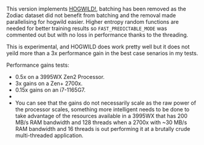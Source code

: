This version implements [HOGWILD!](https://arxiv.org/pdf/1106.5730.pdf), batching has been removed as the Zodiac dataset did not benefit from batching and the removal made parallelising for hogwild easier. Higher entropy random functions are needed for better training results so `FAST_PREDICTABLE_MODE` was commented out but with no loss in performance thanks to the threading.

This is experimental, and HOGWILD does work pretty well but it does not yeild more than a 3x performance gain in the best case senarios in my tests.

Performance gains tests:
- 0.5x on a 3995WX Zen2 Processor.
- 3x gains on a Zen+ 2700x.
- 0.15x gains on an i7-1165G7.
- 
- You can see that the gains do not necessarily scale as the raw power of the processor scales, something more intelligent needs to be done to take advantage of the resources available in a 3995WX that has 200 MB/s RAM bandwidth and 128 threads when a 2700x with ~30 MB/s RAM bandwidth and 16 threads is out performing it at a brutally crude multi-threaded application.
